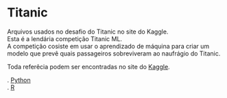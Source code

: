 # Titanic

Arquivos usados no desafio do Titanic no site do Kaggle.  
Esta é a lendária competição Titanic ML.  
A competição cosiste em usar o aprendizado de máquina para criar um modelo que prevê quais passageiros sobreviveram ao naufrágio do Titanic.  

Toda referêcia podem ser encontradas no site do [Kaggle](https://www.kaggle.com/c/titanic).  

. [Python](https://github.com/Rafaelcvo/titanic/tree/master/Python)  
. [R](https://github.com/Rafaelcvo/titanic/tree/master/R)